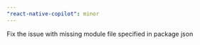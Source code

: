```yaml
---
"react-native-copilot": minor
---
```


Fix the issue with missing module file specified in package json
